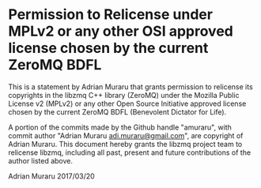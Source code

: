 # Permission to Relicense under MPLv2 or any other OSI approved license chosen by the current ZeroMQ BDFL

This is a statement by Adrian Muraru
that grants permission to relicense its copyrights in the libzmq C++
library (ZeroMQ) under the Mozilla Public License v2 (MPLv2) or any other 
Open Source Initiative approved license chosen by the current ZeroMQ 
BDFL (Benevolent Dictator for Life).

A portion of the commits made by the Github handle "amuraru", with
commit author "Adrian Muraru <adi.muraru@gmail.com>", are copyright of Adrian Muraru.
This document hereby grants the libzmq project team to relicense libzmq, 
including all past, present and future contributions of the author listed above.

Adrian Muraru
2017/03/20
